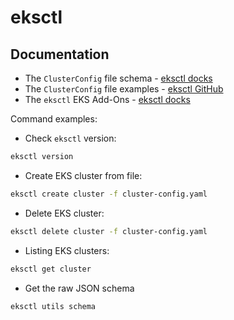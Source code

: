 # eksctl

## Documentation
- The `ClusterConfig` file schema - [eksctl docks](https://eksctl.io/usage/schema/)
- The `ClusterConfig` file examples - [eksctl GitHub](https://github.com/eksctl-io/eksctl/tree/main/examples)
- The `eksctl` EKS Add-Ons - [eksctl docks](https://eksctl.io/usage/addons/)

Command examples:
- Check `eksctl` version:
```bash
eksctl version
```
- Create EKS cluster from file:
```bash
eksctl create cluster -f cluster-config.yaml
```
- Delete EKS cluster:
```bash
eksctl delete cluster -f cluster-config.yaml
```
- Listing EKS clusters:
```bash
eksctl get cluster
```

- Get the raw JSON schema
```bash
eksctl utils schema
```

